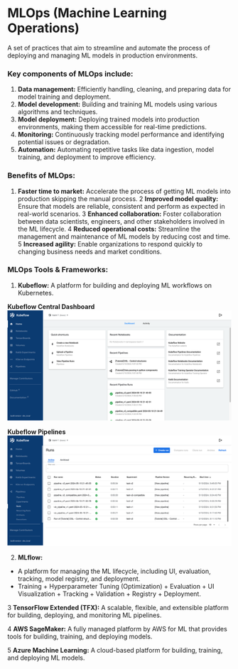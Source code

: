 # **MLOps (Machine Learning Operations)**

A set of practices that aim to streamline and automate the process of deploying and managing ML models in production environments.

### **Key components of MLOps include:**

1. **Data management:** Efficiently handling, cleaning, and preparing data for model training and deployment.
2. **Model development:** Building and training ML models using various algorithms and techniques.
3. **Model deployment:** Deploying trained models into production environments, making them accessible for real-time predictions.
4. **Monitoring:** Continuously tracking model performance and identifying potential issues or degradation.
5. **Automation:** Automating repetitive tasks like data ingestion, model training, and deployment to improve efficiency.

### **Benefits of MLOps:**
1. **Faster time to market:** Accelerate the process of getting ML models into production skipping the manual process.
2 **Improved model quality:** Ensure that models are reliable, consistent and perform as expected in real-world scenarios.
3 **Enhanced collaboration:** Foster collaboration between data scientists, engineers, and other stakeholders involved in the ML lifecycle.
4 **Reduced operational costs:** Streamline the management and maintenance of ML models by reducing cost and time.
5 **Increased agility:** Enable organizations to respond quickly to changing business needs and market conditions.

### **MLOps Tools & Frameworks:**

1. **Kubeflow:** A platform for building and deploying ML workflows on Kubernetes.

**Kubeflow Central Dashboard**
![Kubeflow Central Dashboard](https://github.com/iamkirankumaryadav/MLOps/blob/19b1fc0e35e6848bf1d946b1d9ccde289154da65/Image/Kubeflow%20Dashboard.png)

**Kubeflow Pipelines**
![Kubeflow Pipelines](https://github.com/iamkirankumaryadav/MLOps/blob/19b1fc0e35e6848bf1d946b1d9ccde289154da65/Image/Kubeflow%20Pipeline%20Runs.png)

2. **MLflow:** 
- A platform for managing the ML lifecycle, including UI, evaluation, tracking, model registry, and deployment.
- Training + Hyperparameter Tuning (Optimization) + Evaluation + UI Visualization + Tracking + Validation + Registry + Deployment.

3 **TensorFlow Extended (TFX):** A scalable, flexible, and extensible platform for building, deploying, and monitoring ML pipelines.

4 **AWS SageMaker:** A fully managed platform by AWS for ML that provides tools for building, training, and deploying models.

5 **Azure Machine Learning:** A cloud-based platform for building, training, and deploying ML models.
